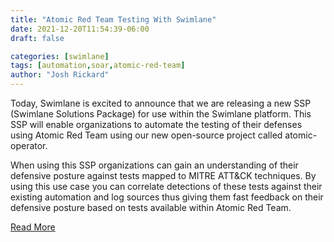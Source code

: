```yaml
---
title: "Atomic Red Team Testing With Swimlane"
date: 2021-12-20T11:54:39-06:00
draft: false

categories: [swimlane]
tags: [automation,soar,atomic-red-team]
author: "Josh Rickard"
---
```


Today, Swimlane is excited to announce that we are releasing a new SSP (Swimlane Solutions Package) for use within the Swimlane platform. This SSP will enable organizations to automate the testing of their defenses using Atomic Red Team using our new open-source project called atomic-operator.

When using this SSP organizations can gain an understanding of their defensive posture against tests mapped to MITRE ATT&CK techniques. By using this use case you can correlate detections of these tests against their existing automation and log sources thus giving them fast feedback on their defensive posture based on tests available within Atomic Red Team.

[Read More](https://www.swimlane.com/blog/atomic-red-team-testing-with-swimlane/)